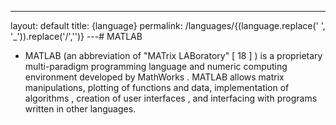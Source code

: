 ---
layout: default
title: {language}
permalink: /languages/{(language.replace(' ', '_')).replace('/','')}
 ---# MATLAB

- MATLAB (an abbreviation of "MATrix LABoratory" [ 18 ] ) is a proprietary multi-paradigm programming language and numeric computing environment developed by MathWorks . MATLAB allows matrix manipulations, plotting of functions and data, implementation of algorithms , creation of user interfaces , and interfacing with programs written in other languages.